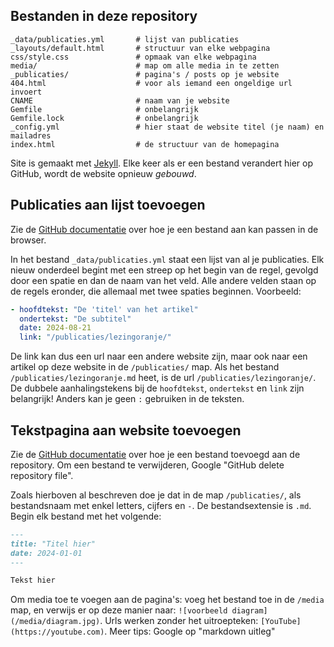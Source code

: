## Bestanden in deze repository

```
_data/publicaties.yml       # lijst van publicaties
_layouts/default.html       # structuur van elke webpagina
css/style.css               # opmaak van elke webpagina
media/                      # map om alle media in te zetten
_publicaties/               # pagina's / posts op je website
404.html                    # voor als iemand een ongeldige url invoert
CNAME                       # naam van je website
Gemfile                     # onbelangrijk
Gemfile.lock                # onbelangrijk
_config.yml                 # hier staat de website titel (je naam) en mailadres
index.html                  # de structuur van de homepagina
```

Site is gemaakt met [Jekyll](https://jekyllrb.com). Elke keer als er een
bestand verandert hier op GitHub, wordt de website opnieuw _gebouwd_.

## Publicaties aan lijst toevoegen

Zie de [GitHub
documentatie](https://docs.github.com/en/repositories/working-with-files/managing-files/editing-files)
over hoe je een bestand aan kan passen in de browser.

In het bestand `_data/publicaties.yml` staat een lijst van al je publicaties.
Elk nieuw onderdeel begint met een streep op het begin van de regel, gevolgd
door een spatie en dan de naam van het veld. Alle andere velden staan op de
regels eronder, die allemaal met twee spaties beginnen. Voorbeeld:

```yml
- hoofdtekst: "De 'titel' van het artikel"
  ondertekst: "De subtitel"
  date: 2024-08-21
  link: "/publicaties/lezingoranje/"
```

De link kan dus een url naar een andere website zijn, maar ook naar een artikel
op deze website in de `/publicaties/` map. Als het bestand
`/publicaties/lezingoranje.md` heet, is de url `/publicaties/lezingoranje/`. De
dubbele aanhalingstekens bij de `hoofdtekst`, `ondertekst` en `link` zijn
belangrijk! Anders kan je geen `:` gebruiken in de teksten.

## Tekstpagina aan website toevoegen

Zie de [GitHub
documentatie](https://docs.github.com/en/repositories/working-with-files/managing-files/adding-a-file-to-a-repository)
over hoe je een bestand toevoegd aan de repository. Om een bestand te
verwijderen, Google "GitHub delete repository file".

Zoals hierboven al beschreven doe je dat in de map `/publicaties/`, als
bestandsnaam met enkel letters, cijfers en `-`. De bestandsextensie is `.md`.
Begin elk bestand met het volgende:

```md
---
title: "Titel hier"
date: 2024-01-01
---

Tekst hier
```

Om media toe te voegen aan de pagina's: voeg het bestand toe in de `/media`
map, en verwijs er op deze manier naar: `![voorbeeld
diagram](/media/diagram.jpg)`. Urls werken zonder het uitroepteken:
`[YouTube](https://youtube.com)`. Meer tips: Google op "markdown uitleg"
